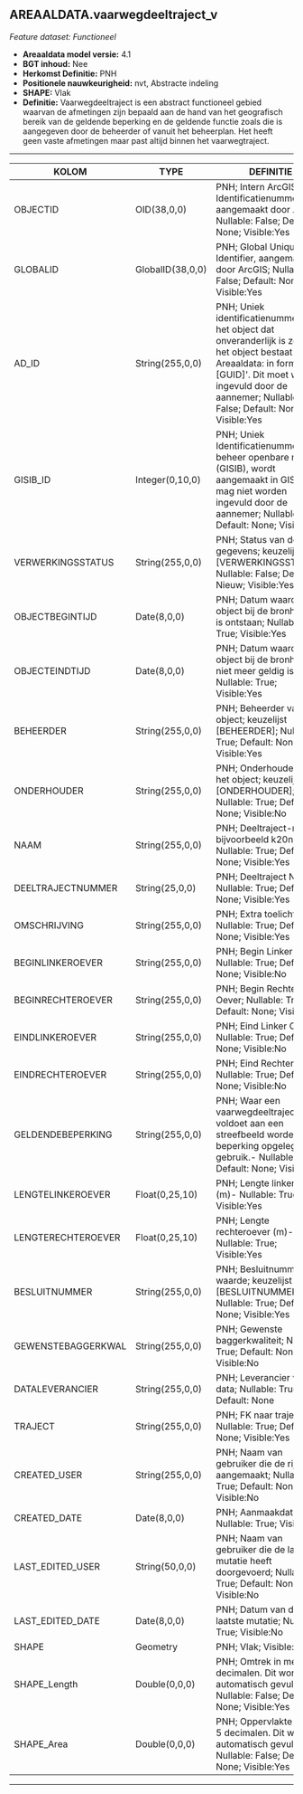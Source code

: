 ## AREAALDATA.vaarwegdeeltraject_v

*Feature dataset: Functioneel*


* __Areaaldata model versie:__ 4.1
* __BGT inhoud:__ Nee
* __Herkomst Definitie:__ PNH
* __Positionele nauwkeurigheid:__ nvt, Abstracte indeling
* __SHAPE:__ Vlak
* __Definitie:__
Vaarwegdeeltraject is een abstract functioneel gebied waarvan
de afmetingen zijn bepaald aan de hand van het geografisch
bereik van de geldende beperking en de geldende functie
zoals die is aangegeven door de beheerder of vanuit het
beheerplan. Het heeft geen vaste afmetingen maar past
altijd binnen het vaarwegtraject.


***

|KOLOM                               |TYPE                |DEFINITIE|
|------                              |----                |-----    |
|OBJECTID                            |OID(38,0,0)         |PNH; Intern ArcGIS Identificatienummer, aangemaakt door ArcGIS; Nullable: False; Default: None; Visible:Yes|
|GLOBALID                            |GlobalID(38,0,0)    |PNH; Global Unique Identifier,  aangemaakt door ArcGIS; Nullable: False; Default: None; Visible:Yes|
|AD_ID                               |String(255,0,0)     |PNH; Uniek identificatienummer voor het object dat onveranderlijk is zolang het object bestaat in Areaaldata: in format 'AD.[GUID]'. Dit moet worden ingevuld door de aannemer; Nullable: False; Default: None; Visible:Yes|
|GISIB_ID                            |Integer(0,10,0)     |PNH; Uniek Identificatienummer beheer openbare ruimte (GISIB), wordt aangemaakt in GISIB en mag niet worden ingevuld door de aannemer; Nullable: True; Default: None; Visible:No|
|VERWERKINGSSTATUS                   |String(255,0,0)     |PNH; Status van de gegevens; keuzelijst [VERWERKINGSSTATUS]; Nullable: False; Default: Nieuw; Visible:Yes|
|OBJECTBEGINTIJD                     |Date(8,0,0)         |PNH; Datum waarop het object bij de bronhouder is ontstaan; Nullable: True; Visible:Yes|
|OBJECTEINDTIJD                      |Date(8,0,0)         |PNH; Datum waarop het object bij de bronhouder niet meer geldig is; Nullable: True; Visible:Yes|
|BEHEERDER                           |String(255,0,0)     |PNH; Beheerder van het object; keuzelijst [BEHEERDER]; Nullable: True; Default: None; Visible:Yes|
|ONDERHOUDER                         |String(255,0,0)     |PNH; Onderhouder van het object; keuzelijst [ONDERHOUDER]; Nullable: True; Default: None; Visible:No|
|NAAM                                |String(255,0,0)     |PNH; Deeltraject-naam, bijvoorbeeld k20n-d; Nullable: True; Default: None; Visible:Yes|
|DEELTRAJECTNUMMER                   |String(25,0,0)      |PNH; Deeltraject Nr; Nullable: True; Default: None; Visible:Yes|
|OMSCHRIJVING                        |String(255,0,0)     |PNH; Extra toelichting; Nullable: True; Default: None; Visible:Yes|
|BEGINLINKEROEVER                    |String(255,0,0)     |PNH; Begin Linker Oever; Nullable: True; Default: None; Visible:No|
|BEGINRECHTEROEVER                   |String(255,0,0)     |PNH; Begin Rechter Oever; Nullable: True; Default: None; Visible:No|
|EINDLINKEROEVER                     |String(255,0,0)     |PNH; Eind Linker Oever; Nullable: True; Default: None; Visible:No|
|EINDRECHTEROEVER                    |String(255,0,0)     |PNH; Eind Rechter Oever; Nullable: True; Default: None; Visible:No|
|GELDENDEBEPERKING                   |String(255,0,0)     |PNH; Waar een vaarwegdeeltraject niet voldoet aan een streefbeeld worden beperking opgelegd qua gebruik.- Nullable: True; Default: None; Visible:No|
|LENGTELINKEROEVER                   |Float(0,25,10)      |PNH; Lengte linkeroever (m)- Nullable: True; Visible:Yes|
|LENGTERECHTEROEVER                  |Float(0,25,10)      |PNH; Lengte rechteroever (m)- Nullable: True; Visible:Yes|
|BESLUITNUMMER                       |String(255,0,0)     |PNH; Besluitnummer waarde; keuzelijst [BESLUITNUMMER]; Nullable: True; Default: None; Visible:Yes|
|GEWENSTEBAGGERKWAL                  |String(255,0,0)     |PNH; Gewenste baggerkwaliteit; Nullable: True; Default: None; Visible:No|
|DATALEVERANCIER                     |String(255,0,0)     |PNH; Leverancier van de data; Nullable: True; Default: None|
|TRAJECT                             |String(255,0,0)     |PNH; FK naar traject_v; Nullable: True; Default: None; Visible:Yes|
|CREATED_USER                        |String(255,0,0)     |PNH; Naam van gebruiker die de rij heeft aangemaakt; Nullable: True; Default: None; Visible:No|
|CREATED_DATE                        |Date(8,0,0)         |PNH; Aanmaakdatum; Nullable: True; Visible:No|
|LAST_EDITED_USER                    |String(50,0,0)      |PNH; Naam van gebruiker die de laatste mutatie heeft doorgevoerd; Nullable: True; Default: None; Visible:No|
|LAST_EDITED_DATE                    |Date(8,0,0)         |PNH; Datum van de laatste mutatie; Nullable: True; Visible:No|
|SHAPE                               |Geometry            |PNH; Vlak; Visible:Yes|
|SHAPE_Length                        |Double(0,0,0)       |PNH; Omtrek in meters, 5 decimalen. Dit wordt automatisch gevuld; Nullable: False; Default: None; Visible:Yes|
|SHAPE_Area                          |Double(0,0,0)       |PNH; Oppervlakte in m2, 5 decimalen. Dit wordt automatisch gevuld; Nullable: False; Default: None; Visible:Yes|


***
